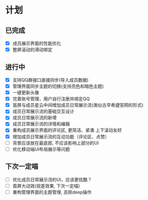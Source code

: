 # 计划
## 已完成
- [x] 成员展示界面的性能优化
- [x] 整屏滚动的滑动绑定

## 进行中
- [x] 支持QQ群接口直接同步(导入成员数据)
- [x] 管理界面同步主题的切换(支持亮色和暗色主题)
- [x] 一键更新头像
- [x] 完善账号管理，用户自行注册并绑定QQ
- [x] 首屏与成员星云中间增加成员日常展示流(类似古早希捷官网的形式)
- [x] 成员日常展示流的基础交互设计
- [x] 成员日常展示流的新增
- [x] 成员日常展示流的详情和编辑
- [x] 重构成员展示界面的评论区, 更简洁、紧凑 上下滚动友好
- [x] 增加成员日常展示流的互动功能（评论区、点赞）
- [ ] 背景应该放在最底部, 不应该影响上部分的UI
- [ ] 优化移动端UI布局展示等问题

## 下次一定喵
- [ ] 优化成员日常展示流的UI，应该更炫酷？
- [ ] 首屏大动效(视差效果, 下次一定喵)
- [ ] 重构管理界面的主题管理, 去除deep操作
